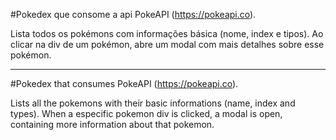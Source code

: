 #Pokedex que consome a api PokeAPI (https://pokeapi.co).

Lista todos os pokémons com informações básica (nome, index e tipos). Ao clicar na div de um pokémon, abre um modal com mais detalhes sobre esse pokémon.

--------------

#Pokedex that consumes PokeAPI (https://pokeapi.co).

Lists all the pokemons with their basic informations (name, index and types). When a especific pokemon div is clicked, a modal is open, containing more information about that pokemon.
